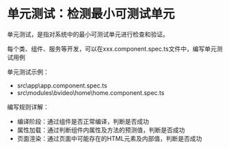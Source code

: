 
# 单元测试：检测最小可测试单元

单元测试，是指对系统中的最小可测试单元进行检查和验证。

每个类、组件、服务等开发，可以在xxx.component.spec.ts文件中，编写单元测试用例

单元测试示例：
- src\app\app.component.spec.ts
- src\modules\bvideo\home\home.component.spec.ts

编写规则详解：
- 编译阶段：通过组件是否正常编译，判断是否成功
- 属性加载：通过判断组件内属性及方法的预测值，判断是否成功
- 页面渲染：通过页面中可能存在的HTML元素及内部值，判断是否成功